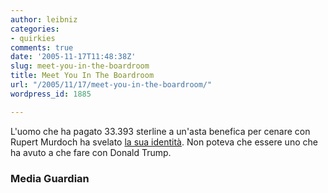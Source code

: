 ```yaml
---
author: leibniz
categories:
- quirkies
comments: true
date: '2005-11-17T11:48:38Z'
slug: meet-you-in-the-boardroom
title: Meet You In The Boardroom
url: "/2005/11/17/meet-you-in-the-boardroom/"
wordpress_id: 1885

---
```

L'uomo che ha pagato 33.393 sterline a un'asta benefica per cenare con Rupert Murdoch ha svelato [la sua identità](https://media.guardian.co.uk/site/story/0,14173,1644560,00.html). Non poteva che essere uno che ha avuto a che fare con Donald Trump.

### Media Guardian
